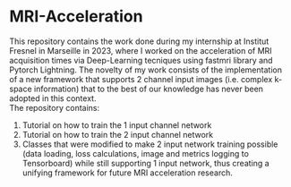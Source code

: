 # MRI-Acceleration

This repository contains the work done during my internship at Institut Fresnel in Marseille in 2023, where I worked on the acceleration of MRI acquisition times via Deep-Learning tecniques using fastmri library and Pytorch Lightning. 
The novelty of my work consists of the implementation of a new framework that supports 2 channel input images (i.e. complex k-space information) that to the best of our knowledge has never been adopted in this context. \
The repository contains: 
1. Tutorial on how to train the 1 input channel network 
2. Tutorial on how to train the 2 input channel network
3. Classes that were modified to make 2 input network training possible (data loading, loss calculations, image and metrics logging to Tensorboard) while still supporting 1 input network, thus creating a unifying framework for future MRI acceleration research.
   
   
